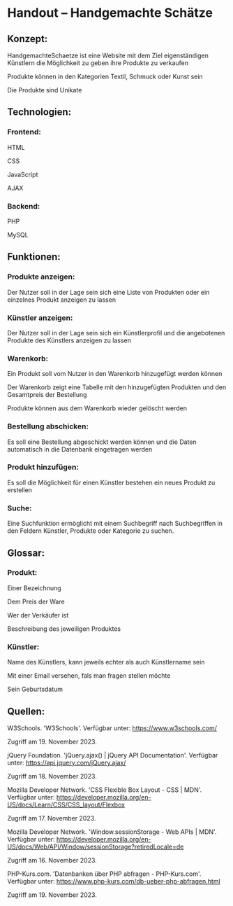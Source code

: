 # Handout – Handgemachte Schätze  

## Konzept: 

HandgemachteSchaetze ist eine Website mit dem Ziel eigenständigen Künstlern die Möglichkeit zu geben ihre Produkte zu verkaufen 

Produkte können in den Kategorien Textil, Schmuck oder Kunst sein 

Die Produkte sind Unikate 

 

## Technologien: 

### Frontend: 

HTML 

CSS 

JavaScript 

AJAX 

### Backend: 

PHP 

MySQL 

 

## Funktionen: 

### Produkte anzeigen: 

Der Nutzer soll in der Lage sein sich eine Liste von Produkten oder ein einzelnes Produkt anzeigen zu lassen 

### Künstler anzeigen: 

Der Nutzer soll in der Lage sein sich ein Künstlerprofil und die angebotenen Produkte des Künstlers anzeigen zu lassen 

### Warenkorb: 

Ein Produkt soll vom Nutzer in den Warenkorb hinzugefügt werden können  

Der Warenkorb zeigt eine Tabelle mit den hinzugefügten Produkten und den Gesamtpreis der Bestellung  

Produkte können aus dem Warenkorb wieder gelöscht werden  

### Bestellung abschicken: 

Es soll eine Bestellung abgeschickt werden können und die Daten automatisch in die Datenbank eingetragen werden  

### Produkt hinzufügen: 

Es soll die Möglichkeit für einen Künstler bestehen ein neues Produkt zu erstellen 

### Suche: 

Eine Suchfunktion ermöglicht mit einem Suchbegriff nach Suchbegriffen in den Feldern Künstler, Produkte oder Kategorie zu suchen. 

 

## Glossar: 

### Produkt: 

Einer Bezeichnung 

Dem Preis der Ware 

Wer der Verkäufer ist 

Beschreibung des jeweiligen Produktes 

### Künstler: 

Name des Künstlers, kann jeweils echter als auch Künstlername sein 

Mit einer Email versehen, fals man fragen stellen möchte 

Sein Geburtsdatum 

 

## Quellen: 

W3Schools.  'W3Schools'. Verfügbar unter: https://www.w3schools.com/ 

Zugriff am 19. November 2023. 

jQuery Foundation.  'jQuery.ajax() | jQuery API Documentation'. Verfügbar unter: https://api.jquery.com/jQuery.ajax/ 

Zugriff am 18. November 2023. 

Mozilla Developer Network.  'CSS Flexible Box Layout - CSS | MDN'. Verfügbar unter: https://developer.mozilla.org/en-US/docs/Learn/CSS/CSS_layout/Flexbox 

Zugriff am 17. November 2023. 

Mozilla Developer Network.  'Window.sessionStorage - Web APIs | MDN'. Verfügbar unter: https://developer.mozilla.org/en-US/docs/Web/API/Window/sessionStorage?retiredLocale=de 

Zugriff am 16. November 2023. 

PHP-Kurs.com. 'Datenbanken über PHP abfragen - PHP-Kurs.com'. Verfügbar unter: https://www.php-kurs.com/db-ueber-php-abfragen.html 

Zugriff am 19. November 2023. 

 
